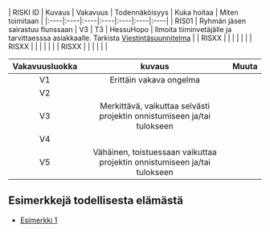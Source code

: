 | RISKI ID |	Kuvaus | Vakavuus | Todennäköisyys | Kuka hoitaa | Miten toimitaan |
|:----|:----|:----|:----|:----|:----|:----|
| RIS01 | Ryhmän jäsen sairastuu flunssaan |  V3 |  T3 | HessuHopo | Ilmoita tiiminvetäjälle ja tarvittaesssa asiakkaalle. Tarkista [Viestintäsuunnitelma]() |
| RISXX | | | | | |
| RISXX | | | | | |
| RISXX | | | | | |

| Vakavuusluokka | kuvaus | Muuta |
|:----:|:----:|:----:|
| V1 | Erittäin vakava ongelma | | 
| V2 | | | 
| V3 | Merkittävä, vaikuttaa selvästi projektin onnistumiseen ja/tai tulokseen | | 
| V4 | | | 
| V5 | Vähäinen, toistuessaan vaikuttaa projektin onnistumiseen ja/tai tulokseen | | 

## Esimerkkejä todellisesta elämästä

  * [Esimerkki 1](https://confluence.csc.fi/download/attachments/41157778/2014_04_08+Riskienhallintasuunnitelma+Oppijan+ehops.xls?version=1&modificationDate=1397471961223)
